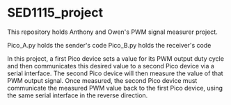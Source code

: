 # SED1115_project

This repository holds Anthony and Owen's PWM signal measurer project.

Pico_A.py holds the sender's code
Pico_B.py holds the receiver's code

In this project, a first Pico device sets a value for its PWM output duty cycle and then communicates this desired value to a second Pico device via a serial interface. The second Pico device will then measure the value of that PWM output signal. Once measured, the second Pico device must communicate the measured PWM value back to the first Pico device, using the same serial interface in the reverse direction.
